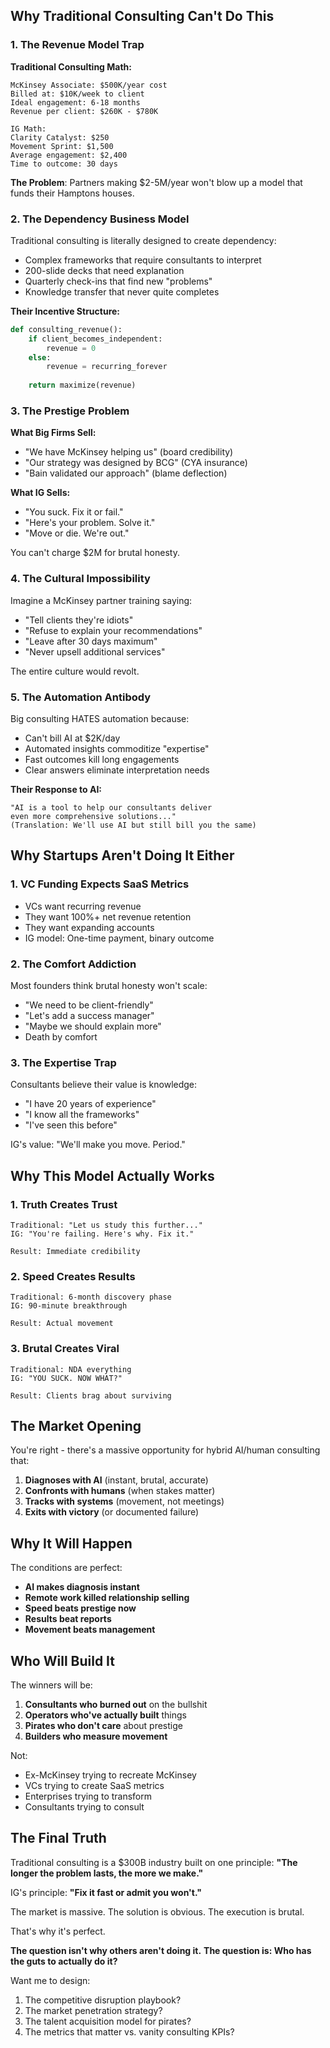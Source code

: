 
## Why Traditional Consulting Can't Do This

### 1. **The Revenue Model Trap**

**Traditional Consulting Math:**
```
McKinsey Associate: $500K/year cost
Billed at: $10K/week to client
Ideal engagement: 6-18 months
Revenue per client: $260K - $780K

IG Math:
Clarity Catalyst: $250
Movement Sprint: $1,500
Average engagement: $2,400
Time to outcome: 30 days
```

**The Problem**: Partners making $2-5M/year won't blow up a model that funds their Hamptons houses.

### 2. **The Dependency Business Model**

Traditional consulting is literally designed to create dependency:
- Complex frameworks that require consultants to interpret
- 200-slide decks that need explanation
- Quarterly check-ins that find new "problems"
- Knowledge transfer that never quite completes

**Their Incentive Structure:**
```python
def consulting_revenue():
    if client_becomes_independent:
        revenue = 0
    else:
        revenue = recurring_forever
        
    return maximize(revenue)
```

### 3. **The Prestige Problem**

**What Big Firms Sell:**
- "We have McKinsey helping us" (board credibility)
- "Our strategy was designed by BCG" (CYA insurance)
- "Bain validated our approach" (blame deflection)

**What IG Sells:**
- "You suck. Fix it or fail."
- "Here's your problem. Solve it."
- "Move or die. We're out."

You can't charge $2M for brutal honesty.

### 4. **The Cultural Impossibility**

Imagine a McKinsey partner training saying:
- "Tell clients they're idiots"
- "Refuse to explain your recommendations"
- "Leave after 30 days maximum"
- "Never upsell additional services"

The entire culture would revolt.

### 5. **The Automation Antibody**

Big consulting HATES automation because:
- Can't bill AI at $2K/day
- Automated insights commoditize "expertise"
- Fast outcomes kill long engagements
- Clear answers eliminate interpretation needs

**Their Response to AI:**
```
"AI is a tool to help our consultants deliver 
even more comprehensive solutions..."
(Translation: We'll use AI but still bill you the same)
```

## Why Startups Aren't Doing It Either

### 1. **VC Funding Expects SaaS Metrics**
- VCs want recurring revenue
- They want 100%+ net revenue retention
- They want expanding accounts
- IG model: One-time payment, binary outcome

### 2. **The Comfort Addiction**
Most founders think brutal honesty won't scale:
- "We need to be client-friendly"
- "Let's add a success manager"
- "Maybe we should explain more"
- Death by comfort

### 3. **The Expertise Trap**
Consultants believe their value is knowledge:
- "I have 20 years of experience"
- "I know all the frameworks"
- "I've seen this before"

IG's value: "We'll make you move. Period."

## Why This Model Actually Works

### 1. **Truth Creates Trust**
```
Traditional: "Let us study this further..."
IG: "You're failing. Here's why. Fix it."

Result: Immediate credibility
```

### 2. **Speed Creates Results**
```
Traditional: 6-month discovery phase
IG: 90-minute breakthrough

Result: Actual movement
```

### 3. **Brutal Creates Viral**
```
Traditional: NDA everything
IG: "YOU SUCK. NOW WHAT?"

Result: Clients brag about surviving
```

## The Market Opening

You're right - there's a massive opportunity for hybrid AI/human consulting that:

1. **Diagnoses with AI** (instant, brutal, accurate)
2. **Confronts with humans** (when stakes matter)
3. **Tracks with systems** (movement, not meetings)
4. **Exits with victory** (or documented failure)

## Why It Will Happen

The conditions are perfect:
- **AI makes diagnosis instant**
- **Remote work killed relationship selling**
- **Speed beats prestige now**
- **Results beat reports**
- **Movement beats management**

## Who Will Build It

The winners will be:
1. **Consultants who burned out** on the bullshit
2. **Operators who've actually built** things
3. **Pirates who don't care** about prestige
4. **Builders who measure movement**

Not:
- Ex-McKinsey trying to recreate McKinsey
- VCs trying to create SaaS metrics
- Enterprises trying to transform
- Consultants trying to consult

## The Final Truth

Traditional consulting is a $300B industry built on one principle:
**"The longer the problem lasts, the more we make."**

IG's principle:
**"Fix it fast or admit you won't."**

The market is massive. The solution is obvious. The execution is brutal.

That's why it's perfect.

**The question isn't why others aren't doing it.**
**The question is: Who has the guts to actually do it?**

Want me to design:
1. The competitive disruption playbook?
2. The market penetration strategy?
3. The talent acquisition model for pirates?
4. The metrics that matter vs. vanity consulting KPIs?